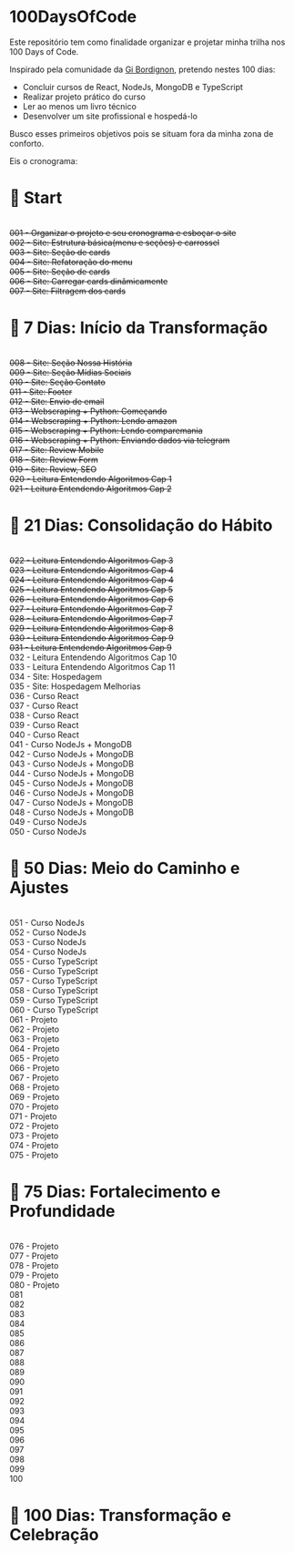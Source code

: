 # 100DaysOfCode

Este repositório tem como finalidade organizar e projetar minha trilha nos 100 Days of Code.

Inspirado pela comunidade da <a href="https://github.com/sspacecoding">Gi Bordignon</a>, pretendo nestes 100 dias:

- Concluir cursos de React, NodeJs, MongoDB e TypeScript
- Realizar projeto prático do curso
- Ler ao menos um livro técnico
- Desenvolver um site profissional e hospedá-lo

Busco esses primeiros objetivos pois se situam fora da minha zona de conforto.

Eis o cronograma:

<h1>🚩 Start</h1>

<br>~~001 - Organizar o projeto e seu cronograma e esboçar o site~~
<br>~~002 - Site: Estrutura básica(menu e seções) e carrossel~~
<br>~~003 - Site: Seção de cards~~
<br>~~004 - Site: Refatoração do menu~~
<br>~~005 - Site: Seção de cards~~
<br>~~006 - Site: Carregar cards dinâmicamente~~
<br>~~007 - Site: Filtragem dos cards~~
<br><h1>🚩 7 Dias: Início da Transformação</h1>
<br>~~008 - Site: Seção Nossa História~~
<br>~~009 - Site: Seção Mídias Sociais~~
<br>~~010 - Site: Seção Contato~~
<br>~~011 - Site: Footer~~
<br>~~012 - Site: Envio de email~~
<br>~~013 - Webscraping + Python: Começando~~
<br>~~014 - Webscraping + Python: Lendo amazon~~
<br>~~015 - Webscraping + Python: Lendo comparemania~~
<br>~~016 - Webscraping + Python: Enviando dados via telegram~~
<br>~~017 - Site: Review Mobile~~
<br>~~018 - Site: Review Form~~
<br>~~019 - Site: Review, SEO~~
<br>~~020 - Leitura Entendendo Algoritmos Cap 1~~
<br>~~021 - Leitura Entendendo Algoritmos Cap 2~~
<br><h1>🚩 21 Dias: Consolidação do Hábito</h1>
<br>~~022 - Leitura Entendendo Algoritmos Cap 3~~
<br>~~023 - Leitura Entendendo Algoritmos Cap 4~~
<br>~~024 - Leitura Entendendo Algoritmos Cap 4~~
<br>~~025 - Leitura Entendendo Algoritmos Cap 5~~
<br>~~026 - Leitura Entendendo Algoritmos Cap 6~~
<br>~~027 - Leitura Entendendo Algoritmos Cap 7~~
<br>~~028 - Leitura Entendendo Algoritmos Cap 7~~
<br>~~029 - Leitura Entendendo Algoritmos Cap 8~~
<br>~~030 - Leitura Entendendo Algoritmos Cap 9~~
<br>~~031 - Leitura Entendendo Algoritmos Cap 9~~
<br>032 - Leitura Entendendo Algoritmos Cap 10
<br>033 - Leitura Entendendo Algoritmos Cap 11
<br>034 - Site: Hospedagem
<br>035 - Site: Hospedagem Melhorias
<br>036 - Curso React
<br>037 - Curso React
<br>038 - Curso React
<br>039 - Curso React
<br>040 - Curso React
<br>041 - Curso NodeJs + MongoDB
<br>042 - Curso NodeJs + MongoDB
<br>043 - Curso NodeJs + MongoDB
<br>044 - Curso NodeJs + MongoDB
<br>045 - Curso NodeJs + MongoDB
<br>046 - Curso NodeJs + MongoDB
<br>047 - Curso NodeJs + MongoDB
<br>048 - Curso NodeJs + MongoDB
<br>049 - Curso NodeJs
<br>050 - Curso NodeJs
<br><h1>🚩 50 Dias: Meio do Caminho e Ajustes</h1>
<br>051 - Curso NodeJs
<br>052 - Curso NodeJs
<br>053 - Curso NodeJs
<br>054 - Curso NodeJs
<br>055 - Curso TypeScript
<br>056 - Curso TypeScript
<br>057 - Curso TypeScript
<br>058 - Curso TypeScript
<br>059 - Curso TypeScript
<br>060 - Curso TypeScript
<br>061 - Projeto
<br>062 - Projeto
<br>063 - Projeto
<br>064 - Projeto
<br>065 - Projeto
<br>066 - Projeto
<br>067 - Projeto
<br>068 - Projeto
<br>069 - Projeto
<br>070 - Projeto
<br>071 - Projeto
<br>072 - Projeto
<br>073 - Projeto
<br>074 - Projeto
<br>075 - Projeto
<br><h1>🚩 75 Dias: Fortalecimento e Profundidade</h1>
<br>076 - Projeto
<br>077 - Projeto
<br>078 - Projeto
<br>079 - Projeto
<br>080 - Projeto
<br>081
<br>082
<br>083
<br>084
<br>085
<br>086
<br>087
<br>088
<br>089
<br>090
<br>091
<br>092
<br>093
<br>094
<br>095
<br>096
<br>097
<br>098
<br>099
<br>100
<br><h1>🚩 100 Dias: Transformação e Celebração</h1>
